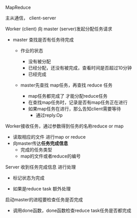 MapReduce

主从通信， client-server



Worker (client) 向 master (server)发起分配任务请求

- master 查找是否有任务待完成
  - 作业的状态
    - 没有被分配
    - 已经分配，还没有被完成，查看时间是否超过10分钟
    - 已经完成
  
  - master先查找 map任务，再查找 reduce 任务
    - map任务都完成了 才能分配reduce任务
    - 在查找map任务时，记录是否有map任务正在进行
    - 如果map任务在进行，那么告知client需要等待
      - 通过reply.Op
  

Worker接收任务，通过参数得到任务的名称reduce or map

- 读取相应的文件 进行map or reduce
- 向master传达**任务完成信息**
  - 完成的任务类型
  - map的文件或者reduce的编号


Server 收到任务完成信息 进行处理

- 标记状态为完成

- 如果是reduce task 额外处理

启动master的进程要检查任务是否完成

- 调用done函数，done函数检查reduce task任务是否都完成
